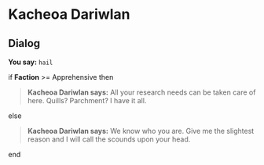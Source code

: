 # Kacheoa Dariwlan


## Dialog

**You say:** `hail`



if **Faction** >= Apprehensive then



>**Kacheoa Dariwlan says:** All your research needs can be taken care of here.  Quills?  Parchment?  I have it all.


else



>**Kacheoa Dariwlan says:** We know who you are.  Give me the slightest reason and I will call the scounds upon your head.

end